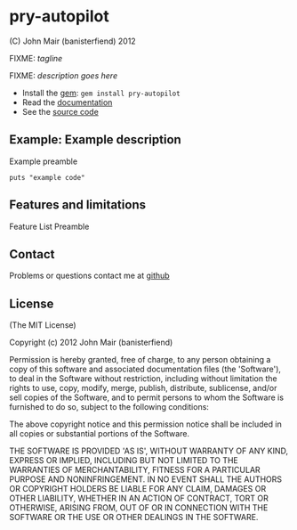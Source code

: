 pry-autopilot
===========

(C) John Mair (banisterfiend) 2012

FIXME: _tagline_

FIXME: _description goes here_

* Install the [gem](https://rubygems.org/gems/pry-autopilot): `gem install pry-autopilot`
* Read the [documentation](http://rdoc.info/github/banister/pry-autopilot/master/file/README.md)
* See the [source code](http://github.com/banister/pry-autopilot)

Example: Example description
--------

Example preamble

    puts "example code"

Features and limitations
-------------------------

Feature List Preamble

Contact
-------

Problems or questions contact me at [github](http://github.com/banister)


License
-------

(The MIT License) 

Copyright (c) 2012 John Mair (banisterfiend)

Permission is hereby granted, free of charge, to any person obtaining
a copy of this software and associated documentation files (the
'Software'), to deal in the Software without restriction, including
without limitation the rights to use, copy, modify, merge, publish,
distribute, sublicense, and/or sell copies of the Software, and to
permit persons to whom the Software is furnished to do so, subject to
the following conditions:

The above copyright notice and this permission notice shall be
included in all copies or substantial portions of the Software.

THE SOFTWARE IS PROVIDED 'AS IS', WITHOUT WARRANTY OF ANY KIND,
EXPRESS OR IMPLIED, INCLUDING BUT NOT LIMITED TO THE WARRANTIES OF
MERCHANTABILITY, FITNESS FOR A PARTICULAR PURPOSE AND NONINFRINGEMENT.
IN NO EVENT SHALL THE AUTHORS OR COPYRIGHT HOLDERS BE LIABLE FOR ANY
CLAIM, DAMAGES OR OTHER LIABILITY, WHETHER IN AN ACTION OF CONTRACT,
TORT OR OTHERWISE, ARISING FROM, OUT OF OR IN CONNECTION WITH THE
SOFTWARE OR THE USE OR OTHER DEALINGS IN THE SOFTWARE.
